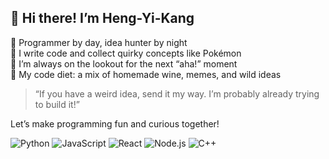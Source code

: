 ## 👋 Hi there! I’m Heng-Yi-Kang

🎩 Programmer by day, idea hunter by night  
🦄 I write code and collect quirky concepts like Pokémon   
🚀 I’m always on the lookout for the next “aha!” moment  
🥗 My code diet: a mix of homemade wine, memes, and wild ideas

> “If you have a weird idea, send it my way. I’m probably already trying to build it!”

Let’s make programming fun and curious together!

![Python](https://img.shields.io/badge/-Python-3776AB?style=flat-square&logo=python&logoColor=white)
![JavaScript](https://img.shields.io/badge/-JavaScript-F7B93E?style=flat-square&logo=javascript&logoColor=white)
![React](https://img.shields.io/badge/-React-61DAFB?style=flat-square&logo=react&logoColor=white)
![Node.js](https://img.shields.io/badge/-Node.js-3C873A?style=flat-square&logo=node.js&logoColor=white)
![C++](https://img.shields.io/badge/-C++-00599C?style=flat-square&logo=c%2B%2B&logoColor=white)
